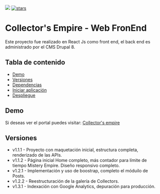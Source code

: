 ![](https://visitor-badge.glitch.me/badge?page_id=EnrageStudio.Collectors-Web)
[![stars](https://img.shields.io/github/stars/EnrageStudio/Collectors-Web)](https://github.com/EnrageStudio/Collectors-Web)

# Collector's Empire - Web FronEnd

Este proyecto fue realizado en React Js como front end, el back end es administrado por el CMS Drupal 8.

## Tabla de contenido

-   [Demo](#demo)
-   [Versiones](#versiones)
-   [Dependencias](#dependencias)
-   [Iniciar aplicación](#iniciar-aplicación)
-   [Despliegue](#despliegue)

## Demo

Si deseas ver el portal puedes visitar: [Collector's empire](www.collectors-empire.com)

## Versiones

-   v1.1.1  -   Proyecto con maquetación inicial, estructura completa, renderizado de las APIs.
-   v1.1.2  -   Página inicial Home completo, más contador para límite de tiempo Mistery Empire. Diseño responsivo completo.
-   v1.2.1  -   Implementación y uso de boostrap, completo el móduilo de Posts.
-   v1.2.2  -   Reestructuración de la galería de Collectors.
-   v1.3.1  -   Indexación con Google Analytics, depuración para producción.


